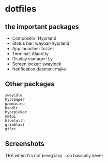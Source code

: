 # dotfiles
## the important packages
- Compositor: Hyprland
- Status bar: waybar-hyprland
- App launcher: fuzzel
- Terminal: Alacritty
- Display manager: Ly
- Screen locker: swaylock
- Notification daemon: mako

## Other packages
```
swayidle
hyprpaper
gammastep
handlr
hyprpicker
nmtui
bluetuith
grimblast
qt5ct
```

## Screenshots
TBA when I'm not being lazy
...so basically never
